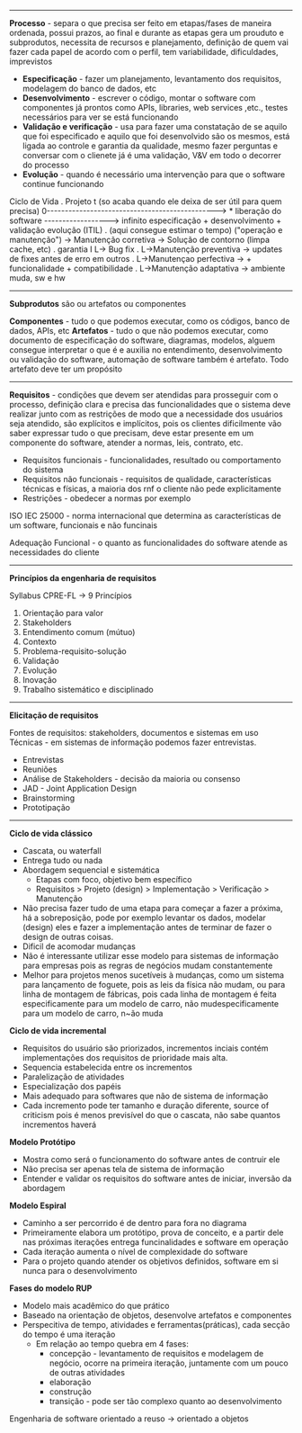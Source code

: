 ___
**Processo** - separa o que precisa ser feito em etapas/fases de maneira ordenada, possui prazos, ao final e durante as etapas gera um prouduto e subprodutos, necessita de recursos e planejamento, definição de quem vai fazer cada papel de acordo com o perfil, tem variabilidade, dificuldades, imprevistos

- **Especificação** - fazer um planejamento, levantamento dos requisitos, modelagem do banco de dados, etc
- **Desenvolvimento** - escrever o código, montar o software com componentes já prontos como APIs, libraries, web services ,etc., testes necessários para ver se está funcionando
- **Validação e verificação** - usa para fazer uma constatação de se aquilo que foi especificado e aquilo que foi desenvolvido são os mesmos, está ligada ao controle e garantia da qualidade, mesmo fazer perguntas e conversar com o clienete já é uma validação, V&V em todo o decorrer do processo
- **Evolução** - quando é necessário uma intervenção para que o software continue funcionando

Ciclo de Vida
.                                 Projeto                                 t                                    (so acaba quando ele deixa de ser útil para quem precisa)
0-----------------------------------------------> * liberação do software ------------------> infinito 
   especificação + desenvolvimento + validação                                              evolução                          (ITIL)
.           (aqui consegue estimar o tempo)                                          ("operação e manutenção") -> Manutenção corretiva -> Solução de contorno (limpa cache, etc)
.                                                                                                                      garantia                         I                                       L-> Bug fix
.                                                                                                                                                             L->Manutenção preventiva -> updates de fixes antes de erro em outros
.                                                                                                                                                             L->Manutençao perfectiva -> + funcionalidade + compatibilidade
.                                                                                                                                                             L->Manutenção adaptativa -> ambiente muda, sw e hw
___
**Subprodutos** são ou artefatos ou componentes

**Componentes** - tudo o que podemos executar, como os códigos, banco de dados, APIs, etc
**Artefatos** - tudo o que não podemos executar, como documento de especificação do software, diagramas, modelos, alguem consegue interpretar o que é e auxilia no entendimento, desenvolvimento ou validação do software, automação de software também é artefato. Todo artefato deve ter um propósito
___
**Requisitos** - condições que devem ser atendidas para prosseguir com o processo, definição clara e precisa das funcionalidades que o sistema deve realizar junto com as restrições de modo que a necessidade dos usuários seja atendido, são explícitos e implícitos, pois os clientes dificilmente vão saber expressar tudo o que precisam, deve estar presente em um componente do software, atender a normas, leis, contrato, etc.

- Requisitos funcionais - funcionalidades, resultado ou comportamento do sistema
- Requisitos não funcionais - requisitos de qualidade, características técnicas e físicas, a maioria dos rnf o cliente não pede explicitamente
- Restrições - obedecer a normas por exemplo

ISO IEC 25000 - norma internacional que determina as características de um software, funcionais e não funcinais

Adequação Funcional - o quanto as funcionalidades do  software atende as necessidades do cliente
___
**Princípios da engenharia de requisitos** 

Syllabus CPRE-FL -> 9 Princípios
1. Orientação para valor
2. Stakeholders
3. Entendimento comum (mútuo)
4. Contexto
5. Problema-requisito-solução
6. Validação
7. Evolução
8. Inovação
9. Trabalho sistemático e disciplinado
___
**Elicitação de requisitos**

Fontes de requisitos: stakeholders, documentos e sistemas em uso
Técnicas - em sistemas de informação podemos fazer entrevistas. 
- Entrevistas
- Reuniões
- Análise de Stakeholders - decisão da maioria ou consenso
- JAD - Joint Application Design
- Brainstorming
- Prototipação
___
**Ciclo de vida clássico**
- Cascata, ou waterfall
- Entrega tudo ou nada
- Abordagem sequencial e sistemática
	- Etapas com foco, objetivo bem específico
	- Requisitos > Projeto (design) > Implementação > Verificação > Manutenção
- Não precisa fazer tudo de uma etapa para começar a fazer a próxima, há a sobreposição, pode por exemplo levantar os dados, modelar (design) eles e fazer a implementação antes de terminar de fazer o design de outras coisas.
- Dificil de acomodar mudanças
- Não é interessante utilizar esse modelo para sistemas de informação para empresas pois as regras de negócios mudam constantemente
- Melhor para projetos menos sucetíveis à mudanças, como um sistema para lançamento de foguete, pois as leis da física não mudam, ou para linha de montagem de fábricas, pois cada linha de montagem é feita especificamente para um modelo de carro, não mudespecificamente para um modelo de carro, n~ão muda

**Ciclo de vida incremental**
- Requisitos do usuário são priorizados, incrementos inciais contém implementações dos requisitos de prioridade mais alta.
- Sequencia estabelecida entre os incrementos
- Paralelização de atividades
- Especialização dos papéis
- Mais adequado para softwares que não de sistema de informação
- Cada incremento pode ter tamanho e duração diferente, source of criticism pois é menos previsível do que o cascata, não sabe quantos incrementos haverá

**Modelo Protótipo**
- Mostra como será o funcionamento do software antes de contruir ele
- Não precisa ser apenas tela de sistema de informação
- Entender e validar os requisitos do software antes de iniciar, inversão da abordagem

**Modelo Espiral**
- Caminho a ser percorrido é de dentro para fora no diagrama 
- Primeiramente elabora um protótipo, prova de conceito, e a partir dele nas próximas iterações entrega funcinalidades e software em operação
- Cada iteração aumenta o nível de complexidade do software
- Para o projeto quando atender os objetivos definidos, software em si nunca para o desenvolvimento

**Fases do modelo RUP** 
- Modelo mais acadêmico do que prático
- Baseado na orientação de objetos, desenvolve artefatos e componentes
- Perspecitiva de tempo, atividades e ferramentas(práticas), cada secção do tempo é uma iteração
	- Em relação ao tempo quebra em 4 fases: 
		- concepção - levantamento de requisitos e modelagem de negócio, ocorre na primeira iteração, juntamente com um pouco de outras atividades
		- elaboração
		- construção 
		- transição - pode ser tão complexo quanto ao desenvolvimento

Engenharia de software orientado a reuso -> orientado a objetos